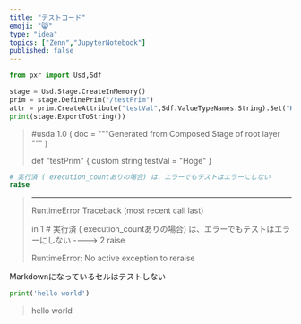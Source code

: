 ```yaml
---
title: "テストコード"
emoji: "😸"
type: "idea"
topics: ["Zenn","JupyterNotebook"]
published: false
---
```

```python
from pxr import Usd,Sdf
```




```python
stage = Usd.Stage.CreateInMemory()
prim = stage.DefinePrim("/testPrim")
attr = prim.CreateAttribute("testVal",Sdf.ValueTypeNames.String).Set("Hoge")
print(stage.ExportToString())
```

> #usda 1.0
> (
>     doc = """Generated from Composed Stage of root layer 
> """
> )
> 
> def "testPrim"
> {
>     custom string testVal = "Hoge"
> }
> 
> 
> 




```python
# 実行済 ( execution_countありの場合) は、エラーでもテストはエラーにしない
raise
```

> 
> ---------------------------------------------------------------------------
> 
> RuntimeError                              Traceback (most recent call last)
> 
> <ipython-input-13-c9896f4b2c48> in <module>
>       1 # 実行済 ( execution_countありの場合) は、エラーでもテストはエラーにしない
> ----> 2 raise
> 
> 
> RuntimeError: No active exception to reraise
> 

Markdownになっているセルはテストしない




```python
print('hello world')
```

> hello world
> 
